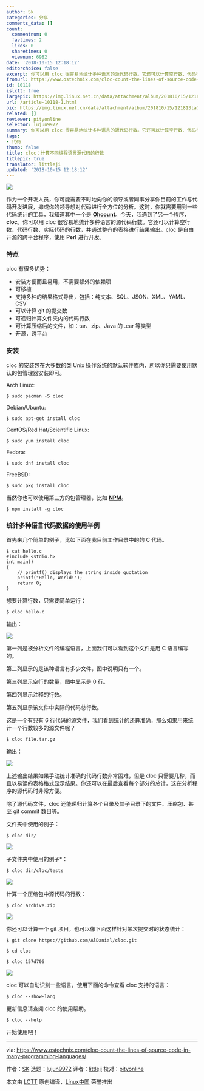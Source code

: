 ```yaml
---
author: Sk
categories: 分享
comments_data: []
count:
  commentnum: 0
  favtimes: 2
  likes: 0
  sharetimes: 0
  viewnum: 6982
date: '2018-10-15 12:18:12'
editorchoice: false
excerpt: 你可以用 cloc 很容易地统计多种语言的源代码行数。它还可以计算空行数、代码行数、实际代码的行数，并通过整齐的表格进行结果输出。
fromurl: https://www.ostechnix.com/cloc-count-the-lines-of-source-code-in-many-programming-languages/
id: 10118
islctt: true
largepic: https://img.linux.net.cn/data/attachment/album/201810/15/121813la77nf3fecw2pd7a.png
url: /article-10118-1.html
pic: https://img.linux.net.cn/data/attachment/album/201810/15/121813la77nf3fecw2pd7a.png.thumb.jpg
related: []
reviewer: pityonline
selector: lujun9972
summary: 你可以用 cloc 很容易地统计多种语言的源代码行数。它还可以计算空行数、代码行数、实际代码的行数，并通过整齐的表格进行结果输出。
tags:
- 代码
thumb: false
title: cloc：计算不同编程语言源代码的行数
titlepic: true
translator: littleji
updated: '2018-10-15 12:18:12'
---
```


![](/data/attachment/album/201810/15/121813la77nf3fecw2pd7a.png)


作为一个开发人员，你可能需要不时地向你的领导或者同事分享你目前的工作与代码开发进展，抑或你的领导想对代码进行全方位的分析。这时，你就需要用到一些代码统计的工具，我知道其中一个是 [**Ohcount**](https://www.ostechnix.com/ohcount-the-source-code-line-counter-and-analyzer/)。今天，我遇到了另一个程序，**cloc**。你可以用 cloc 很容易地统计多种语言的源代码行数。它还可以计算空行数、代码行数、实际代码的行数，并通过整齐的表格进行结果输出。cloc 是自由开源的跨平台程序，使用 **Perl** 进行开发。


### 特点


cloc 有很多优势：


* 安装方便而且易用，不需要额外的依赖项
* 可移植
* 支持多种的结果格式导出，包括：纯文本、SQL、JSON、XML、YAML、CSV
* 可以计算 git 的提交数
* 可递归计算文件夹内的代码行数
* 可计算压缩后的文件，如：tar、zip、Java 的 .ear 等类型
* 开源，跨平台


### 安装


cloc 的安装包在大多数的类 Unix 操作系统的默认软件库内，所以你只需要使用默认的包管理器安装即可。


Arch Linux:



```
$ sudo pacman -S cloc
```

Debian/Ubuntu:



```
$ sudo apt-get install cloc
```

CentOS/Red Hat/Scientific Linux:



```
$ sudo yum install cloc
```

Fedora:



```
$ sudo dnf install cloc
```

FreeBSD:



```
$ sudo pkg install cloc
```

当然你也可以使用第三方的包管理器，比如 [**NPM**](https://www.ostechnix.com/install-node-js-linux/)。



```
$ npm install -g cloc
```

### 统计多种语言代码数据的使用举例


首先来几个简单的例子，比如下面在我目前工作目录中的的 C 代码。



```
$ cat hello.c
#include <stdio.h>
int main()
{
    // printf() displays the string inside quotation
    printf("Hello, World!");
    return 0;
}
```

想要计算行数，只需要简单运行：



```
$ cloc hello.c
```

输出：


![](/data/attachment/album/201810/15/121814hfjzwmjrn6zi2iwh.png)


第一列是被分析文件的编程语言，上面我们可以看到这个文件是用 C 语言编写的。


第二列显示的是该种语言有多少文件，图中说明只有一个。


第三列显示空行的数量，图中显示是 0 行。


第四列显示注释的行数。


第五列显示该文件中实际的代码总行数。


这是一个有只有 6 行代码的源文件，我们看到统计的还算准确，那么如果用来统计一个行数较多的源文件呢？



```
$ cloc file.tar.gz
```

输出：


![](/data/attachment/album/201810/15/121815mc7ddd5cnkk467nu.png)


上述输出结果如果手动统计准确的代码行数非常困难，但是 cloc 只需要几秒，而且以易读的表格格式显示结果。你还可以在最后查看每个部分的总计，这在分析程序的源代码时非常方便。


除了源代码文件，cloc 还能递归计算各个目录及其子目录下的文件、压缩包、甚至 git commit 数目等。


文件夹中使用的例子：



```
$ cloc dir/
```

![](/data/attachment/album/201810/15/121816g9dwu9h3y9x9x3t9.png)


子文件夹中使用的例子\*：



```
$ cloc dir/cloc/tests
```

![](/data/attachment/album/201810/15/121817yxgod3zgtc3z2k7b.png)


计算一个压缩包中源代码的行数：



```
$ cloc archive.zip
```

![](/data/attachment/album/201810/15/121819o8irvua2ekti7z8n.png)


你还可以计算一个 git 项目，也可以像下面这样针对某次提交时的状态统计：



```
$ git clone https://github.com/AlDanial/cloc.git

$ cd cloc

$ cloc 157d706
```

![](/data/attachment/album/201810/15/121820nobznv8qhh6zhvhl.png)


cloc 可以自动识别一些语言，使用下面的命令查看 cloc 支持的语言：



```
$ cloc --show-lang
```

更新信息请查阅 cloc 的使用帮助。



```
$ cloc --help
```

开始使用吧！




---


via: <https://www.ostechnix.com/cloc-count-the-lines-of-source-code-in-many-programming-languages/>


作者：[SK](https://www.ostechnix.com/author/sk/) 选题：[lujun9972](https://github.com/lujun9972) 译者：[littleji](https://github.com/littleji) 校对：[pityonline](https://github.com/pityonline)


本文由 [LCTT](https://github.com/LCTT/TranslateProject) 原创编译，[Linux中国](https://linux.cn/) 荣誉推出